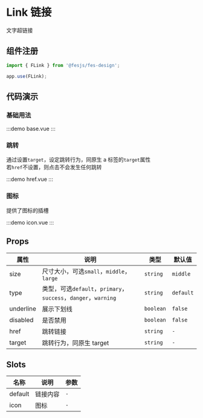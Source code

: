 # Link 链接

文字超链接

## 组件注册

```js
import { FLink } from '@fesjs/fes-design';

app.use(FLink);
```

## 代码演示

### 基础用法

:::demo
base.vue
:::

### 跳转

通过设置`target`，设定跳转行为，同原生 a 标签的`target`属性  
若`href`不设置，则点击不会发生任何跳转

:::demo
href.vue
:::

### 图标

提供了图标的插槽

:::demo
icon.vue
:::

## Props

| 属性      | 说明                                                           | 类型      | 默认值    |
| --------- | -------------------------------------------------------------- | --------- | --------- |
| size      | 尺寸大小，可选`small`，`middle`，`large`                       | `string`  | `middle`  |
| type      | 类型，可选`default`，`primary`，`success`，`danger`，`warning` | `string`  | `default` |
| underline | 展示下划线                                                     | `boolean` | `false`   |
| disabled  | 是否禁用                                                       | `boolean` | `false`   |
| href      | 跳转链接                                                       | `string`  | `-`       |
| target    | 跳转行为，同原生 target                                        | `string`  | `-`       |

## Slots

| 名称    | 说明     | 参数 |
| ------- | -------- | ---- |
| default | 链接内容 | `-`  |
| icon    | 图标     | `-`  |
